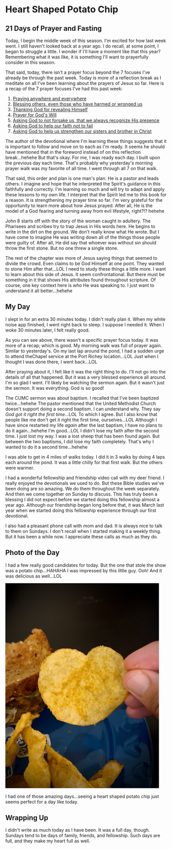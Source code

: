 # Heart Shaped Potato Chip

## 21 Days of Prayer and Fasting

Today, I begin the middle week of this season. I'm excited for how last week went. I still haven't looked back at a year ago. I do recall, at some point, I began to struggle a little. I wonder if I'll have a moment like that this year? Remembering what it was like, it is something I'll want to prayerfully consider in this season.

That said, today, there isn't a prayer focus beyond the 7 focuses I've already be through the past week. Today is more of a reflection break as I meditate on all I've been learning about the prayers of Jesus so far. Here is a recap of the 7 prayer focuses I've had this past week:

1. [Praying anywhere and everywhere](./05_dawn#_21-days-of-prayer-and-fasting)
2. [Blessing others, even those who have harmed or wronged us](./06_blessings#_21-days-of-prayer-and-fasting)
3. [Thanking God for revealing Himself](./07_god-revealed-in-the-journey#_21-days-of-prayer-and-fasting)
4. [Prayer for God's Will](./08_gods-will-be-done#_21-days-of-prayer-and-fasting)
5. [Asking God to not forsake us, that we always recognize His presence](./09_lighthouse#_21-days-of-prayer-and-fasting)
6. [Asking God to help our faith not to fail](./10_faith-dont-fail-me-now#_21-days-of-prayer-and-fasting)
7. [Asking God to help us strengthen our sisters and brother in Christ](./11_strengthen-me-to-strengthen-others#_21-days-of-prayer-and-fasting)

The author of the devotional where I'm learning these things suggests that it is important to follow and move on to each as I'm ready. It seems he should have mentioned that in the foreword instead of on this reflection break...hehehe But that's okay. For me, I was ready each day. I built upon the previous day each time. That's probably why yesterday's morning prayer walk was my favorite of all time. I went through all 7 on that walk.

That said, this order and plan is one man's plan. He is a pastor and leads others. I imagine and hope that he interpreted the Spirit's guidance in this faithfully and correctly. I'm learning so much and will try to adapt and apply these lessons to my own life. I interpret that the Spirit led me to this book for a reason. It is strengthening my prayer time so far. I'm very grateful for the opportunity to learn more about how Jesus prayed. After all, He is the model of a God fearing and turning away from evil lifestyle, right?!? hehehe

John 8 starts off with the story of the woman caught in adultery. The Pharisees and scribes try to trap Jesus in His words here. He begins to write in the dirt on the ground. We don't really know what He wrote. But I have come to imagine He was writing down all of the things those people were guilty of. After all, He did say that whoever was without sin should throw the first stone. But no one threw a single stone.

The rest of the chapter was more of Jesus saying things that seemed to divide the crowd. Even claims to be God Himself at one point. They wanted to stone Him after that...LOL I need to study these things a little more. I want to learn about this side of Jesus. It seem confrontational. But there must be something in it that shows His attributes found throughout scripture. Of course, one key context here is *who* He was speaking to. I just want to understand it all better...hehehe

## My Day

I slept in for an extra 30 minutes today. I didn't really plan it. When my white noise app finished, I went right back to sleep. I suppose I needed it. When I woke 30 minutes later, I felt really good.

As you can see above, there wasn't a specific prayer focus today. It was more of a recap; which is good. My morning walk was full of prayer again. Similar to yesterday's. On my last lap around the pond, I had a sudden urge to attend theChapel service at the Port Richey location...LOL Just when I thought I was done there, I went back...LOL

After praying about it, I felt like it was the right thing to do. I'll not go into the details of all that happened. But it was a very blessed experience all around. I'm so glad I went. I'll likely be watching the sermon again. But it wasn't just the sermon. It was everything. God is so good!

The CUMC sermon was about baptism. I recalled that I've been baptized twice...hehehe The pastor mentioned that the United Methodist Church doesn't support doing a second baptism. I can understand why. They say *God got it right the first time*...LOL To which I agree. But I also know that people like me don't get it right the first time, ourselves...LOL Although I have since restarted my life *again* after the last baptism, I have no plans to do it again...hehehe I'm good...LOL I didn't lose my faith after the second time. I just lost my way. I was a lost sheep that has been found again. But between the two baptisms, I did lose my faith completely. That's why I wanted to do it a second time...hehehe

I was able to get in 4 miles of walks today. I did it in 3 walks by doing 4 laps each around the pond. It was a little chilly for that first walk. But the others were warmer.

I had a wonderful fellowship and friendship video call with my deer friend. I really enjoyed the devotionals we used to do. But these Bible studies we've been doing are so amazing. We do them throughout the week separately. And then we come together on Sunday to discuss. This has truly been a blessing I did not expect before we started doing this fellowship almost a year ago. Although our friendship began long before that, it was March last year when we started doing this fellowship experience through our first devotional.

I also had a pleasant phone call with mom and dad. It is always nice to talk to them on Sundays. I don't recall when I started making it a weekly thing. But it has been a while now. I appreciate these calls as much as they do.

## Photo of the Day

I had a few really good candidates for today. But the one that stole the show was a potato chip...HAHAHA I was impressed by this little guy. Ooh! And it was delicious as well...LOL

![Heart shaped potato chip](./media/IMG_5089.jpeg)

I had one of those amazing days...seeing a heart shaped potato chip just seems perfect for a day like today.

## Wrapping Up

I didn't write as much today as I have been. It was a full day, though. Sundays tend to be days of family, friends, and fellowship. Such days are full, and they make my heart full as well.